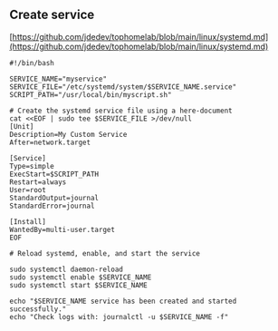 
## Create service

[https://github.com/jdedev/tophomelab/blob/main/linux/systemd.md](https://github.com/jdedev/tophomelab/blob/main/linux/systemd.md)

```shell
#!/bin/bash

SERVICE_NAME="myservice"
SERVICE_FILE="/etc/systemd/system/$SERVICE_NAME.service"
SCRIPT_PATH="/usr/local/bin/myscript.sh"

# Create the systemd service file using a here-document
cat <<EOF | sudo tee $SERVICE_FILE >/dev/null
[Unit]
Description=My Custom Service
After=network.target

[Service]
Type=simple
ExecStart=$SCRIPT_PATH
Restart=always
User=root
StandardOutput=journal
StandardError=journal

[Install]
WantedBy=multi-user.target
EOF

# Reload systemd, enable, and start the service

sudo systemctl daemon-reload
sudo systemctl enable $SERVICE_NAME
sudo systemctl start $SERVICE_NAME

echo "$SERVICE_NAME service has been created and started successfully."
echo "Check logs with: journalctl -u $SERVICE_NAME -f"
```